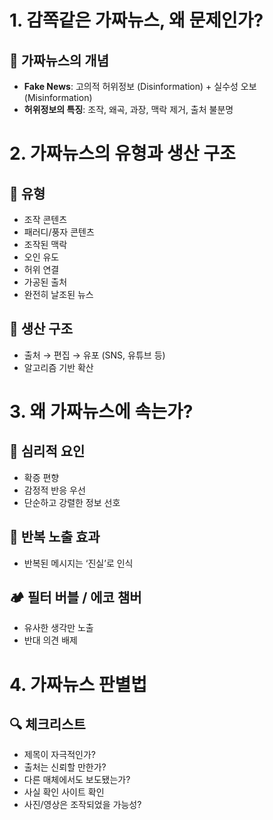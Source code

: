 # 1. 감쪽같은 가짜뉴스, 왜 문제인가?
## 🚨 가짜뉴스의 개념
- **Fake News**: 고의적 허위정보 (Disinformation) + 실수성 오보 (Misinformation)
- **허위정보의 특징**: 조작, 왜곡, 과장, 맥락 제거, 출처 불분명
# 2. 가짜뉴스의 유형과 생산 구조
## 🧩 유형
- 조작 콘텐츠
- 패러디/풍자 콘텐츠
- 조작된 맥락
- 오인 유도
- 허위 연결
- 가공된 출처
- 완전히 날조된 뉴스
## 🧰 생산 구조
- 출처 → 편집 → 유포 (SNS, 유튜브 등)
- 알고리즘 기반 확산
# 3. 왜 가짜뉴스에 속는가?
## 🧠 심리적 요인
- 확증 편향
- 감정적 반응 우선
- 단순하고 강렬한 정보 선호
## 🔁 반복 노출 효과
- 반복된 메시지는 ‘진실’로 인식
## 🏕️ 필터 버블 / 에코 챔버
- 유사한 생각만 노출
- 반대 의견 배제
# 4. 가짜뉴스 판별법
## 🔍 체크리스트
- 제목이 자극적인가?
- 출처는 신뢰할 만한가?
- 다른 매체에서도 보도됐는가?
- 사실 확인 사이트 확인
- 사진/영상은 조작되었을 가능성?